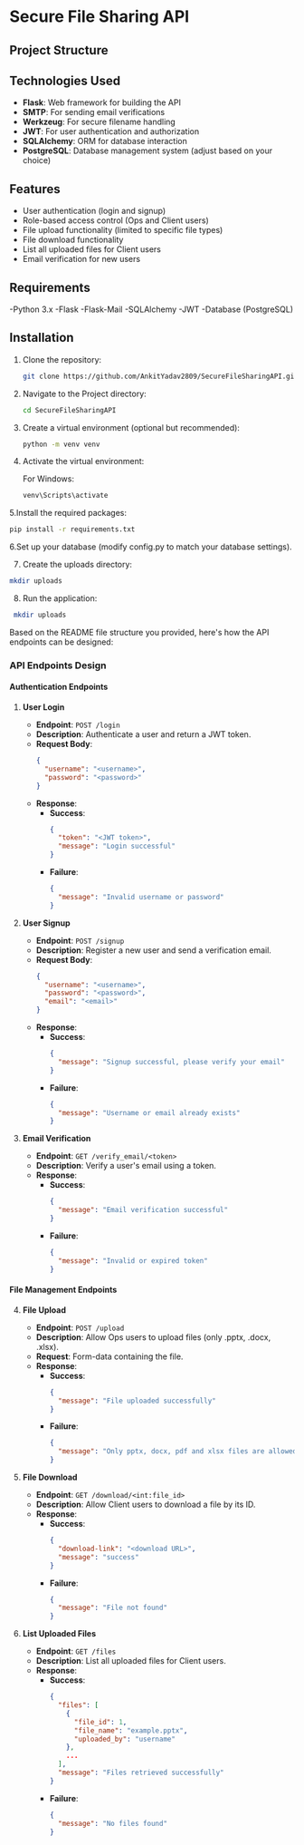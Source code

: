 # Secure File Sharing API

## Project Structure

## Technologies Used

- **Flask**: Web framework for building the API
- **SMTP**: For sending email verifications
- **Werkzeug**: For secure filename handling
- **JWT**: For user authentication and authorization
- **SQLAlchemy**: ORM for database interaction
- **PostgreSQL**: Database management system (adjust based on your choice)

## Features

- User authentication (login and signup)
- Role-based access control (Ops and Client users)
- File upload functionality (limited to specific file types)
- File download functionality
- List all uploaded files for Client users
- Email verification for new users

## Requirements

-Python 3.x
-Flask
-Flask-Mail
-SQLAlchemy
-JWT
-Database (PostgreSQL)

## Installation

1. Clone the repository:

   ```bash
   git clone https://github.com/AnkitYadav2809/SecureFileSharingAPI.git1. Clone the repository:

2. Navigate to the Project directory:

   ```bash
   cd SecureFileSharingAPI
   
3. Create a virtual environment (optional but recommended):

   ```bash
   python -m venv venv
4. Activate the virtual environment:

    For Windows:

    ```bash
    venv\Scripts\activate
    
5.Install the required packages:

  ```bash
  pip install -r requirements.txt
  ```

6.Set up your database (modify config.py to match your database settings).

7. Create the uploads directory:

  ```bash
  mkdir uploads
  ```
8. Run the application:
 ```bash
  mkdir uploads
  ```

Based on the README file structure you provided, here's how the API endpoints can be designed:

### API Endpoints Design

#### Authentication Endpoints

1. **User Login**
   - **Endpoint**: `POST /login`
   - **Description**: Authenticate a user and return a JWT token.
   - **Request Body**:
     ```json
     {
       "username": "<username>",
       "password": "<password>"
     }
     ```
   - **Response**:
     - **Success**: 
       ```json
       {
         "token": "<JWT token>",
         "message": "Login successful"
       }
       ```
     - **Failure**:
       ```json
       {
         "message": "Invalid username or password"
       }
       ```

2. **User Signup**
   - **Endpoint**: `POST /signup`
   - **Description**: Register a new user and send a verification email.
   - **Request Body**:
     ```json
     {
       "username": "<username>",
       "password": "<password>",
       "email": "<email>"
     }
     ```
   - **Response**:
     - **Success**: 
       ```json
       {
         "message": "Signup successful, please verify your email"
       }
       ```
     - **Failure**:
       ```json
       {
         "message": "Username or email already exists"
       }
       ```

3. **Email Verification**
   - **Endpoint**: `GET /verify_email/<token>`
   - **Description**: Verify a user's email using a token.
   - **Response**:
     - **Success**: 
       ```json
       {
         "message": "Email verification successful"
       }
       ```
     - **Failure**:
       ```json
       {
         "message": "Invalid or expired token"
       }
       ```

#### File Management Endpoints

4. **File Upload**
   - **Endpoint**: `POST /upload`
   - **Description**: Allow Ops users to upload files (only .pptx, .docx, .xlsx).
   - **Request**: Form-data containing the file.
   - **Response**:
     - **Success**: 
       ```json
       {
         "message": "File uploaded successfully"
       }
       ```
     - **Failure**:
       ```json
       {
         "message": "Only pptx, docx, pdf and xlsx files are allowed"
       }
       ```

5. **File Download**
   - **Endpoint**: `GET /download/<int:file_id>`
   - **Description**: Allow Client users to download a file by its ID.
   - **Response**:
     - **Success**:
       ```json
       {
         "download-link": "<download URL>",
         "message": "success"
       }
       ```
     - **Failure**:
       ```json
       {
         "message": "File not found"
       }
       ```

6. **List Uploaded Files**
   - **Endpoint**: `GET /files`
   - **Description**: List all uploaded files for Client users.
   - **Response**:
     - **Success**:
       ```json
       {
         "files": [
           {
             "file_id": 1,
             "file_name": "example.pptx",
             "uploaded_by": "username"
           },
           ...
         ],
         "message": "Files retrieved successfully"
       }
       ```
     - **Failure**:
       ```json
       {
         "message": "No files found"
       }
       ```

